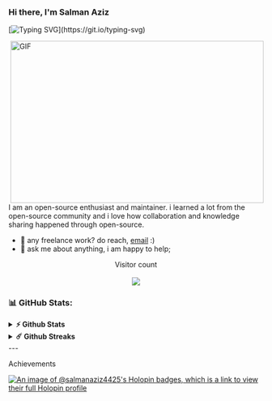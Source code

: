 
### Hi there, I'm Salman Aziz

[![Typing SVG](https://readme-typing-svg.demolab.com?font=Fira+Code&pause=1000&center=true&vCenter=true&width=1000&height=100&lines=I'm+Salman+Aziz.;I'm+a+Full+Stack+Developer.;Welcome+to+my+Github+Profile!)](https://git.io/typing-svg)

  <img align="right" alt="GIF" src="https://github.com/salman-aziz-4425/salman-aziz-4425/blob/main/code.gif?raw=true" width="500" height="320" />
  
I am an open-source enthusiast and maintainer. i learned a lot from the open-source community and i love how collaboration and knowledge sharing happened through open-source.
  
- 💼 any freelance work? do reach, [email](mailto:salmanaziz216@gmail.com) :)
- 💬 ask me about anything, i am happy to help;

<p align="center"> 
  Visitor count<br><br>
  <img src="https://profile-counter.glitch.me/salman-aziz-4425/count.svg?"  />
</p>

### 📊 GitHub Stats:

<details>	
  <summary><b>⚡ Github Stats</b></summary>
  <br />
  <img height="180em" alt="Salman Aziz GitHub Stats" src="https://awesome-github-stats.azurewebsites.net/user-stats/salman-aziz-4425?cardType=github&theme=radical" />
  <img height="180em" src="https://github-readme-stats.vercel.app/api/top-langs/?username=salman-aziz-4425&show_icons=true&hide_border=true&layout=compact&langs_count=8"/>
</details>

<details>	
  <summary><b>☄️ Github Streaks</b></summary>

  <br />
  <img height="180em" src="https://github-readme-streak-stats.herokuapp.com/?user=salman-aziz-4425&hide_border=true" />
</details>
---

<!-- Link anchors -->

[banner-img]: https://github.com/salman-aziz-4425/salman-aziz-4425/blob/main/GitHub%20Banner.png
<!-- [banner-link]: https://muazasif.bio.link/ -->


<!--
💻
👨‍💻
**salman-aziz-4425/salman-aziz-4425** is a ✨ _special_ ✨ repository because its `README.md` (this file) appears on your GitHub profile.
-->

Achievements 

[![An image of @salmanaziz4425's Holopin badges, which is a link to view their full Holopin profile](https://holopin.me/salmanaziz4425)](https://holopin.io/@salmanaziz4425)
